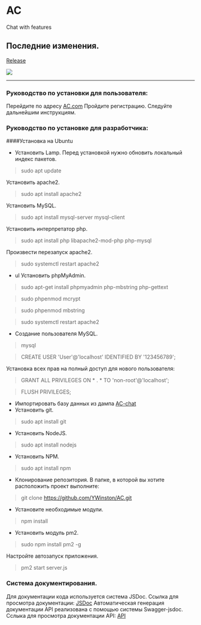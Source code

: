# AC
Chat with features

## Последние изменения.
[Release](https://github.com/YWinston/AC/releases/tag/v-1.0.0)

![ ](https://app.buddy.works/efim999/ac/pipelines/pipeline/263411/badge.svg?token=59190e75c1cae0ef8c4f647f1bdd6f66d29a3f7c1f77a3bf073399db9da0e1fd)
____
### Руководство по установки для пользователя:
Перейдите по адресу [AC.com](http://95.217.212.188/AC/)
Пройдите регистрацию.
Следуйте дальнейшим инструкциям.
### Руководство по установке для разработчика:
####Установка на Ubuntu
* Установить Lamp.
Перед установкой нужно обновить локальный индекс пакетов.
> sudo apt update

Установить apache2.
>sudo apt install apache2

Установить MySQL.
>sudo apt install mysql-server mysql-client

Установить интерпретатор php.
>sudo apt install php libapache2-mod-php php-mysql

Произвести перезапуск apache2.
>sudo systemctl restart apache2

* ul Установить phpMyAdmin.
>sudo apt-get install phpmyadmin php-mbstring php-gettext

>sudo phpenmod mcrypt

>sudo phpenmod mbstring

>sudo systemctl restart apache2
* Создание пользователя MySQL.
>mysql

>CREATE USER 'User'@'localhost' IDENTIFIED BY '123456789';

Установка всех прав на полный доступ для нового пользователя:
>GRANT ALL PRIVILEGES ON * . * TO 'non-root'@'localhost';

>FLUSH PRIVILEGES;

* Импортировать базу данных из дампа [AC-chat](https://github.com/YWinston/AC)
* Установить git.
>sudo apt install git

* Установить NodeJS.
>sudo apt install nodejs

* Установить NPM.
>sudo apt install npm

* Клонирование репозитория.
В папке, в которой вы хотите расположить проект выполните:
> git clone https://github.com/YWinston/AC.git

* Установите необходимые модули.
>npm install

* Установить модуль pm2.
> sudo npm install pm2 -g

Настройте автозапуск приложения.
>pm2 start server.js
### Система документирования.
Для документации кода используется система JSDoc. Ссылка для просмотра документации: [JSDoc](http://95.217.212.188:8000/global.html#listen)
Автоматическая генерация документации API реализована с помощью системы Swagger-jsdoc. Сслыка для просмотра документации API: [API](http://95.217.212.188:8000/api/)
